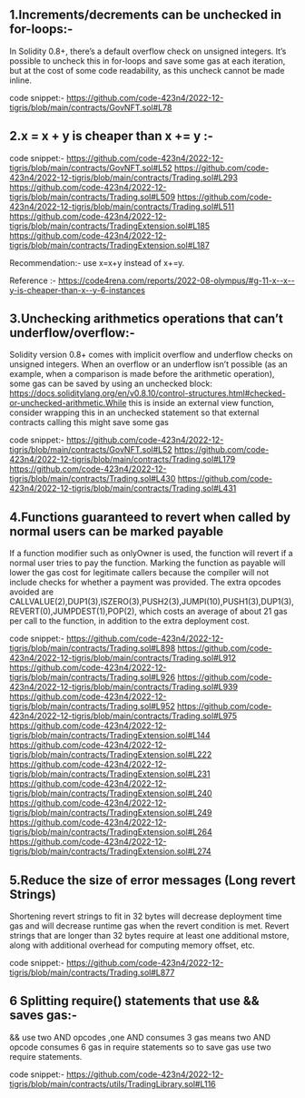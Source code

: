 ## 1.Increments/decrements can be unchecked in for-loops:-
In Solidity 0.8+, there’s a default overflow check on unsigned integers. It’s possible to uncheck this in for-loops and save some gas at each iteration, but at the cost of some code readability, as this uncheck cannot be made inline.

code snippet:-
https://github.com/code-423n4/2022-12-tigris/blob/main/contracts/GovNFT.sol#L78


## 2.x = x + y is cheaper than x += y :-

code snippet:-
https://github.com/code-423n4/2022-12-tigris/blob/main/contracts/GovNFT.sol#L52
https://github.com/code-423n4/2022-12-tigris/blob/main/contracts/Trading.sol#L293
https://github.com/code-423n4/2022-12-tigris/blob/main/contracts/Trading.sol#L509
https://github.com/code-423n4/2022-12-tigris/blob/main/contracts/Trading.sol#L511
https://github.com/code-423n4/2022-12-tigris/blob/main/contracts/TradingExtension.sol#L185
https://github.com/code-423n4/2022-12-tigris/blob/main/contracts/TradingExtension.sol#L187

Recommendation:-
use x=x+y instead of x+=y.

Reference :-
https://code4rena.com/reports/2022-08-olympus/#g-11-x--x--y-is-cheaper-than-x--y-6-instances

## 3.Unchecking arithmetics operations that can’t underflow/overflow:-
Solidity version 0.8+ comes with implicit overflow and underflow checks on unsigned integers. When an overflow or an underflow isn’t possible (as an example, when a comparison is made before the arithmetic operation), some gas can be saved by using an unchecked block: https://docs.soliditylang.org/en/v0.8.10/control-structures.html#checked-or-unchecked-arithmetic.While this is inside an external view function, consider wrapping this in an unchecked statement so that external contracts calling this might save some gas

code snippet:-
https://github.com/code-423n4/2022-12-tigris/blob/main/contracts/GovNFT.sol#L52
https://github.com/code-423n4/2022-12-tigris/blob/main/contracts/Trading.sol#L179
https://github.com/code-423n4/2022-12-tigris/blob/main/contracts/Trading.sol#L430
https://github.com/code-423n4/2022-12-tigris/blob/main/contracts/Trading.sol#L431

## 4.Functions guaranteed to revert when called by normal users can be marked payable
If a function modifier such as onlyOwner is used, the function will revert if a normal user tries to pay the function. Marking the function as payable will lower the gas cost for legitimate callers because the compiler will not include checks for whether a payment was provided. The extra opcodes avoided are CALLVALUE(2),DUP1(3),ISZERO(3),PUSH2(3),JUMPI(10),PUSH1(3),DUP1(3),REVERT(0),JUMPDEST(1),POP(2), which costs an average of about 21 gas per call to the function, in addition to the extra deployment cost.

code snippet:-
https://github.com/code-423n4/2022-12-tigris/blob/main/contracts/Trading.sol#L898
https://github.com/code-423n4/2022-12-tigris/blob/main/contracts/Trading.sol#L912
https://github.com/code-423n4/2022-12-tigris/blob/main/contracts/Trading.sol#L926
https://github.com/code-423n4/2022-12-tigris/blob/main/contracts/Trading.sol#L939
https://github.com/code-423n4/2022-12-tigris/blob/main/contracts/Trading.sol#L952
https://github.com/code-423n4/2022-12-tigris/blob/main/contracts/Trading.sol#L975
https://github.com/code-423n4/2022-12-tigris/blob/main/contracts/TradingExtension.sol#L144
https://github.com/code-423n4/2022-12-tigris/blob/main/contracts/TradingExtension.sol#L222
https://github.com/code-423n4/2022-12-tigris/blob/main/contracts/TradingExtension.sol#L231
https://github.com/code-423n4/2022-12-tigris/blob/main/contracts/TradingExtension.sol#L240
https://github.com/code-423n4/2022-12-tigris/blob/main/contracts/TradingExtension.sol#L249
https://github.com/code-423n4/2022-12-tigris/blob/main/contracts/TradingExtension.sol#L264
https://github.com/code-423n4/2022-12-tigris/blob/main/contracts/TradingExtension.sol#L274

## 5.Reduce the size of error messages (Long revert Strings)

Shortening revert strings to fit in 32 bytes will decrease deployment time gas and will decrease runtime gas when the revert condition is met.
Revert strings that are longer than 32 bytes require at least one additional mstore, along with additional overhead for computing memory offset, etc.

code snippet:-
https://github.com/code-423n4/2022-12-tigris/blob/main/contracts/Trading.sol#L877

## 6  Splitting require() statements that use && saves gas:-
&& use two AND opcodes ,one AND consumes 3 gas means two AND opcode consumes 6 gas in require statements so to save gas use two require statements.

code snippet:-
https://github.com/code-423n4/2022-12-tigris/blob/main/contracts/utils/TradingLibrary.sol#L116

